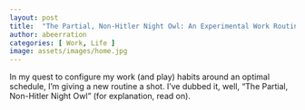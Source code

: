 ```yaml
---
layout: post
title:  "The Partial, Non-Hitler Night Owl: An Experimental Work Routine"
author: abeerration
categories: [ Work, Life ]
image: assets/images/home.jpg
---
```

In my quest to configure my work (and play) habits around an optimal schedule, I’m giving a new routine a shot. I’ve dubbed it, well, “The Partial, Non-Hitler Night Owl” (for explanation, read on).
